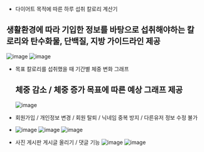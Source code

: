 - 다이어트 목적에 따른 하루 섭취 칼로리 계산기
    
## 생활환경에 따라 기입한 정보를 바탕으로 섭취해야하는 칼로리와 탄수화물, 단백질, 지방 가이드라인 제공
  ![image](https://github.com/user-attachments/assets/3d3573d0-9676-4b7f-a712-d5fa6139f128)
      ![image](https://github.com/user-attachments/assets/0d316758-7489-48fe-900e-8458a42ef329)

    
- 목표 칼로리를 섭취했을 때 기간별 체중
    변화 그래프
    ## 체중 감소 / 체중 증가 목표에 따른 예상 그래프 제공
    ![image](https://github.com/user-attachments/assets/4bfac0cf-2bf6-45f9-b9ec-844c3fa4b1fa)

    
- 회원가입 / 개인정보 변경 / 회원 탈퇴 / 닉네임 중복 방지 / 다른유저 정보 수정 불가
- 
    ![image](https://github.com/user-attachments/assets/3cacbde8-548e-46c5-a6f1-c4a7d6743850)
    ![image](https://github.com/user-attachments/assets/a7d747c4-5833-4a49-b820-0f8dba38eb4e)
    ![image](https://github.com/user-attachments/assets/1de985ab-4970-47cd-90c5-f7ce6273180b)

    
    
- 사진 게시판 게시글 올리기 / 댓글 기능
    ![image](https://github.com/user-attachments/assets/fee192ae-7e75-41c6-b09f-bf1f135eda2a)
    ![image](https://github.com/user-attachments/assets/d2ec1e64-c90a-46ba-b48a-5d5d92eacb5b)
